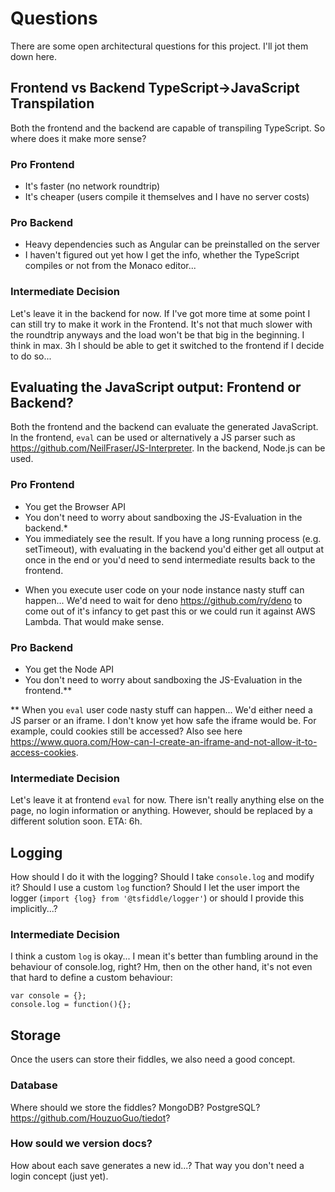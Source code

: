 # Questions

There are some open architectural questions for this project. I'll jot them down here.

## Frontend vs Backend TypeScript->JavaScript Transpilation

Both the frontend and the backend are capable of transpiling TypeScript. So where does it make more sense?

### Pro Frontend
- It's faster (no network roundtrip)
- It's cheaper (users compile it themselves and I have no server costs)

### Pro Backend
- Heavy dependencies such as Angular can be preinstalled on the server
- I haven't figured out yet how I get the info, whether the TypeScript compiles or not from the Monaco editor...

### Intermediate Decision
Let's leave it in the backend for now. If I've got more time at some point I can still try to make it work in the Frontend. It's not that much slower with the roundtrip anyways and the load won't be that big in the beginning. I think in max. 3h I should be able to get it switched to the frontend if I decide to do so...

## Evaluating the JavaScript output: Frontend or Backend?

Both the frontend and the backend can evaluate the generated JavaScript. In the frontend, `eval` can be used or alternatively a JS parser such as https://github.com/NeilFraser/JS-Interpreter. In the backend, Node.js can be used.

### Pro Frontend
- You get the Browser API
- You don't need to worry about sandboxing the JS-Evaluation in the backend.*
- You immediately see the result. If you have a long running process (e.g. setTimeout), with evaluating in the backend you'd either get all output at once in the end or you'd need to send intermediate results back to the frontend.

* When you execute user code on your node instance nasty stuff can happen... We'd need to wait for deno https://github.com/ry/deno to come out of it's infancy to get past this or we could run it against AWS Lambda. That would make sense.

### Pro Backend
- You get the Node API
- You don't need to worry about sandboxing the JS-Evaluation in the frontend.**

** When you `eval` user code nasty stuff can happen... We'd either need a JS parser or an iframe. I don't know yet how safe the iframe would be. For example, could cookies still be accessed? Also see here https://www.quora.com/How-can-I-create-an-iframe-and-not-allow-it-to-access-cookies.

### Intermediate Decision
Let's leave it at frontend `eval` for now. There isn't really anything else on the page, no login information or anything. However, should be replaced by a different solution soon. ETA: 6h.

## Logging

How should I do it with the logging? Should I take `console.log` and modify it? Should I use a custom `log` function? Should I let the user import the logger (`import {log} from '@tsfiddle/logger'`) or should I provide this implicitly...?

### Intermediate Decision

I think a custom `log` is okay... I mean it's better than fumbling around in the behaviour of console.log, right? Hm, then on the other hand, it's not even that hard to define a custom behaviour:
```
var console = {};
console.log = function(){};
```


## Storage
Once the users can store their fiddles, we also need a good concept.

### Database
Where should we store the fiddles? MongoDB? PostgreSQL? https://github.com/HouzuoGuo/tiedot?

### How sould we version docs?
How about each save generates a new id...? That way you don't need a login concept (just yet).



